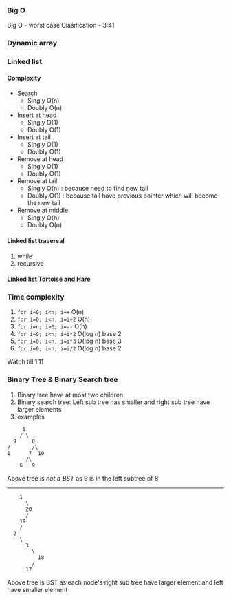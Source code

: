 ### Big O
Big O - worst case 
Clasification  - 3:41

### Dynamic array

### Linked list 

#### Complexity
- Search
  - Singly O(n)
  - Doubly O(n)
- Insert at head
  - Singly O(1)
  - Doubly O(1)
- Insert at tail
  - Singly O(1) 
  - Doubly O(1) 
- Remove at head
  - Singly O(1)
  - Doubly O(1)
- Remove at tail
  - Singly O(n) : because need to find new tail
  - Doubly O(1) : because tail have previous pointer which will become the new tail
- Remove at middle
  - Singly O(n) 
  - Doubly O(n) 
 
 #### Linked list traversal
1. while 
2. recursive 

#### Linked list Tortoise and Hare 


### Time complexity 
1. `for i=0; i<n; i++` O(n)
2. `for i=0; i<n; i=i+2` O(n)
3. `for i=n; i>0; i=--` O(n)
4. `for i=0; i<n; i=i*2` O(log n) base 2
5. `for i=0; i<n; i=i*3` O(log n) base 3
6. `for i=0; i<n; i=i/2` O(log n) base 2

Watch till 1.11

### Binary Tree & Binary Search tree
1. Binary tree have at most two children
2. Binary search tree: Left sub tree has smaller and right sub tree have larger elements
3. examples 
```
     5
    / \
  9     8
/       /\
1      7  10
      /\
    6   9

```

Above tree is *not a BST* as 9 is in the left subtree of 8

-------

```
    1
      \
      20
      /
    19
    /
  2
    \
      3
        \
          18
        /
      17

```
Above tree is BST as each node's right sub tree have larger element and left have smaller element 